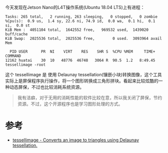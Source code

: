 今天发现在Jetson Nano的L4T操作系统(Ubuntu 18.04 LTS)上有进程：

```
Tasks: 265 total,   2 running, 263 sleeping,   0 stopped,   0 zombie
%Cpu(s):  0.9 us,  1.4 sy, 22.6 ni, 74.9 id,  0.0 wa,  0.1 hi,  0.1 si,  0.0 st
KiB Mem :  4051104 total,  1642552 free,   969532 used,  1439020 buff/cache
KiB Swap:  2025536 total,  2025536 free,        0 used.  3093964 avail Mem

  PID USER      PR  NI    VIRT    RES    SHR S  %CPU %MEM     TIME+ COMMAND
12162 huatai    30  10   48776  46748   3064 R  90.5  1.2   8:49.45 tessellimage -root
```

这个 tessellimage 是 使用 Delaunay tessellation(镶嵌小块)转换图像，这个工具实际上是屏保程序执行操作，将一个图形转换成三角形拼块。看起来比较炫酷的一种动态屏保，不过也比较消耗系统资源。

> 我有洁癖，对于无用的消耗性能的软件比较在意，所以我关闭了屏保，节约资源。不过，这个开源程序也是学习图形处理的方式。

# 参考

* [tessellimage - Converts an image to triangles using Delaunay tessellation.](http://manpages.ubuntu.com/manpages/bionic/man6/tessellimage.6x.html)
